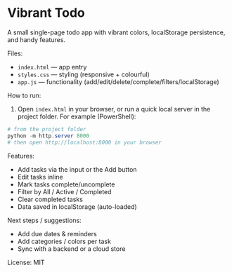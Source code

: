 # Vibrant Todo

A small single-page todo app with vibrant colors, localStorage persistence, and handy features.

Files:
- `index.html` — app entry
- `styles.css` — styling (responsive + colourful)
- `app.js` — functionality (add/edit/delete/complete/filters/localStorage)

How to run:
1. Open `index.html` in your browser, or run a quick local server in the project folder. For example (PowerShell):

```powershell
# from the project folder
python -m http.server 8000
# then open http://localhost:8000 in your browser
```

Features:
- Add tasks via the input or the Add button
- Edit tasks inline
- Mark tasks complete/uncomplete
- Filter by All / Active / Completed
- Clear completed tasks
- Data saved in localStorage (auto-loaded)

Next steps / suggestions:
- Add due dates & reminders
- Add categories / colors per task
- Sync with a backend or a cloud store

License: MIT
